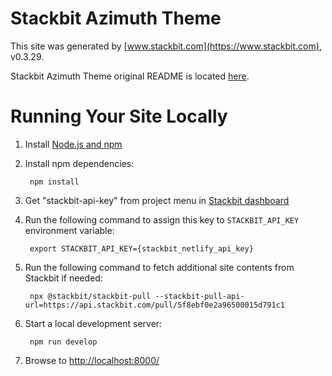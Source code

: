 # Stackbit Azimuth Theme

This site was generated by [www.stackbit.com](https://www.stackbit.com), v0.3.29.

Stackbit Azimuth Theme original README is located [here](./README.theme.md).

# Running Your Site Locally

1. Install [Node.js and npm](https://nodejs.org/en/)

1. Install npm dependencies:

        npm install

1. Get "stackbit-api-key" from project menu in [Stackbit dashboard](https://app.stackbit.com/dashboard)

1. Run the following command to assign this key to `STACKBIT_API_KEY` environment variable:

        export STACKBIT_API_KEY={stackbit_netlify_api_key}

1. Run the following command to fetch additional site contents from Stackbit if needed:

        npx @stackbit/stackbit-pull --stackbit-pull-api-url=https://api.stackbit.com/pull/5f8ebf0e2a96500015d791c1

1. Start a local development server:

        npm run develop

1. Browse to [http://localhost:8000/](http://localhost:8000/)
